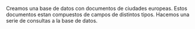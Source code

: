 Creamos una base de datos con documentos de ciudades europeas.
Estos documentos estan compuestos de campos de distintos tipos.
Hacemos una serie de consultas a la base de datos.